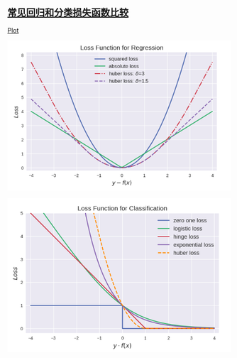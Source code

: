 ## [常见回归和分类损失函数比较]()
[Plot](http://nbviewer.jupyter.org/github/massquantity/Loss-Functions/blob/master/Loss%20Function%20Plot.ipynb)

![](https://raw.githubusercontent.com/massquantity/Loss-Functions/master/Regression.png)

![](https://raw.githubusercontent.com/massquantity/Loss-Functions/master/Classification.png)

